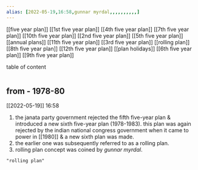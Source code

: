```yaml
---
alias: [2022-05-19,16:58,gunnar myrdal,,,,,,,,,,]
---
```

[[five year plan]]
[[1st five year plan]]    [[4th five year plan]]  [[7th five year plan]]   [[10th five year plan]]
[[2nd five year plan]]  [[5th five year plan]]   [[annual plans]]           [[11th five year plan]]
[[3rd five year plan]]   [[rolling plan]]             [[8th five year plan]]   [[12th five year plan]]
[[plan holidays]]          [[6th five year plan]]   [[9th five year plan]]

table of content
```toc
```
## from - 1978-80
[[2022-05-19]] 16:58
1. the janata party government rejected the fifth five-year plan & introduced a new sixth five-year plan (1978-1983). this plan was again rejected by the indian national congress government when it came to power in [[1980]] & a new sixth plan was made.
2. the earlier one was subsequently referred to as a rolling plan.
3. rolling plan concept was coined by *gunnar myrdal*.
```query
"rolling plan"
```